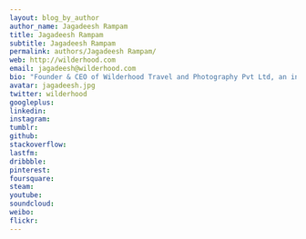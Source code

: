```yaml
---
layout: blog_by_author
author_name: Jagadeesh Rampam
title: Jagadeesh Rampam
subtitle: Jagadeesh Rampam
permalink: authors/Jagadeesh Rampam/
web: http://wilderhood.com
email: jagadeesh@wilderhood.com
bio: "Founder & CEO of Wilderhood Travel and Photography Pvt Ltd, an innovative company in the space of travel targeted for wildlife, off-beat travel and photography. Enjoys travelling and photography, with Wildlife and Nature photography being the favourite among all! He loves telling stories with his images in the wild."
avatar: jagadeesh.jpg
twitter: wilderhood
googleplus: 
linkedin:
instagram:
tumblr:
github:
stackoverflow:
lastfm:
dribbble:
pinterest:
foursquare:
steam:
youtube:
soundcloud:
weibo:
flickr:
---
```


